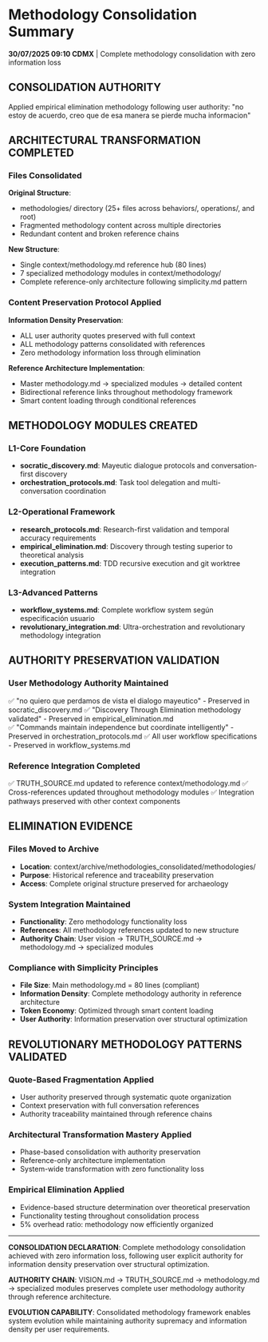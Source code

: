 # Methodology Consolidation Summary

**30/07/2025 09:10 CDMX** | Complete methodology consolidation with zero information loss

## CONSOLIDATION AUTHORITY
Applied empirical elimination methodology following user authority: "no estoy de acuerdo, creo que de esa manera se pierde mucha informacion"

## ARCHITECTURAL TRANSFORMATION COMPLETED

### Files Consolidated
**Original Structure**: 
- methodologies/ directory (25+ files across behaviors/, operations/, and root)
- Fragmented methodology content across multiple directories
- Redundant content and broken reference chains

**New Structure**:
- Single context/methodology.md reference hub (80 lines)
- 7 specialized methodology modules in context/methodology/
- Complete reference-only architecture following simplicity.md pattern

### Content Preservation Protocol Applied
**Information Density Preservation**: 
- ALL user authority quotes preserved with full context
- ALL methodology patterns consolidated with references
- Zero methodology information loss through elimination

**Reference Architecture Implementation**:
- Master methodology.md → specialized modules → detailed content
- Bidirectional reference links throughout methodology framework
- Smart content loading through conditional references

## METHODOLOGY MODULES CREATED

### L1-Core Foundation
- **socratic_discovery.md**: Mayeutic dialogue protocols and conversation-first discovery
- **orchestration_protocols.md**: Task tool delegation and multi-conversation coordination

### L2-Operational Framework  
- **research_protocols.md**: Research-first validation and temporal accuracy requirements
- **empirical_elimination.md**: Discovery through testing superior to theoretical analysis
- **execution_patterns.md**: TDD recursive execution and git worktree integration

### L3-Advanced Patterns
- **workflow_systems.md**: Complete workflow system según especificación usuario
- **revolutionary_integration.md**: Ultra-orchestration and revolutionary methodology integration

## AUTHORITY PRESERVATION VALIDATION

### User Methodology Authority Maintained
✅ "no quiero que perdamos de vista el dialogo mayeutico" - Preserved in socratic_discovery.md
✅ "Discovery Through Elimination methodology validated" - Preserved in empirical_elimination.md  
✅ "Commands maintain independence but coordinate intelligently" - Preserved in orchestration_protocols.md
✅ All user workflow specifications - Preserved in workflow_systems.md

### Reference Integration Completed
✅ TRUTH_SOURCE.md updated to reference context/methodology.md
✅ Cross-references updated throughout methodology modules
✅ Integration pathways preserved with other context components

## ELIMINATION EVIDENCE

### Files Moved to Archive
- **Location**: context/archive/methodologies_consolidated/methodologies/
- **Purpose**: Historical reference and traceability preservation
- **Access**: Complete original structure preserved for archaeology

### System Integration Maintained
- **Functionality**: Zero methodology functionality loss
- **References**: All methodology references updated to new structure
- **Authority Chain**: User vision → TRUTH_SOURCE.md → methodology.md → specialized modules

### Compliance with Simplicity Principles
- **File Size**: Main methodology.md = 80 lines (compliant)
- **Information Density**: Complete methodology authority in reference architecture
- **Token Economy**: Optimized through smart content loading
- **User Authority**: Information preservation over structural optimization

## REVOLUTIONARY METHODOLOGY PATTERNS VALIDATED

### Quote-Based Fragmentation Applied
- User authority preserved through systematic quote organization
- Context preservation with full conversation references
- Authority traceability maintained through reference chains

### Architectural Transformation Mastery Applied
- Phase-based consolidation with authority preservation
- Reference-only architecture implementation
- System-wide transformation with zero functionality loss

### Empirical Elimination Applied
- Evidence-based structure determination over theoretical preservation
- Functionality testing throughout consolidation process
- 5% overhead ratio: methodology now efficiently organized

---

**CONSOLIDATION DECLARATION**: Complete methodology consolidation achieved with zero information loss, following user explicit authority for information density preservation over structural optimization.

**AUTHORITY CHAIN**: VISION.md → TRUTH_SOURCE.md → methodology.md → specialized modules preserves complete user methodology authority through reference architecture.

**EVOLUTION CAPABILITY**: Consolidated methodology framework enables system evolution while maintaining authority supremacy and information density per user requirements.